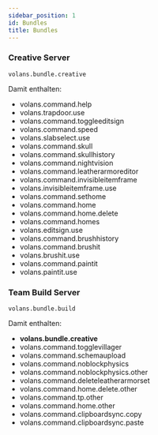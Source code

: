 ```yaml
---
sidebar_position: 1
id: Bundles
title: Bundles
---
```

### Creative Server
```text
volans.bundle.creative
```
Damit enthalten:
- volans.command.help
- volans.trapdoor.use
- volans.command.toggleeditsign
- volans.command.speed
- volans.slabselect.use
- volans.command.skull
- volans.command.skullhistory
- volans.command.nightvision
- volans.command.leatherarmoreditor
- volans.command.invisibleitemframe
- volans.invisibleitemframe.use
- volans.command.sethome
- volans.command.home
- volans.command.home.delete
- volans.command.homes
- volans.editsign.use
- volans.command.brushhistory
- volans.command.brushit
- volans.brushit.use
- volans.command.paintit
- volans.paintit.use


### Team Build Server
```text
volans.bundle.build
```
Damit enthalten:
- **volans.bundle.creative**
- volans.command.togglevillager
- volans.command.schemaupload
- volans.command.noblockphysics
- volans.command.noblockphysics.other
- volans.command.deleteleatherarmorset
- volans.command.home.delete.other 
- volans.command.tp.other 
- volans.command.home.other
- volans.command.clipboardsync.copy 
- volans.command.clipboardsync.paste